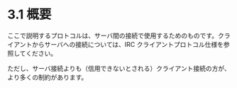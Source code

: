 # 3.1 概要

ここで説明するプロトコルは、サーバ間の接続で使用するためのものです。クライアントからサーバへの接続については、IRC クライアントプロトコル仕様を参照してください。

ただし、サーバ接続よりも（信用できないとされる）クライアント接続の方が、より多くの制約があります。
